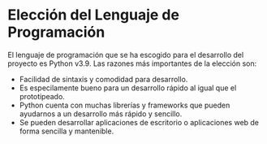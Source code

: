 # Elección del Lenguaje de Programación

El lenguaje de programación que se ha escogido para el desarrollo del proyecto es Python v3.9. Las razones más importantes de la elección son:

 - Facilidad de sintaxis y comodidad para desarrollo.
 - Es especilamente bueno para un desarrollo rápido al igual que el prototipeado.
 - Python cuenta con muchas librerías y frameworks que pueden ayudarnos a un desarrollo más rápido y sencillo.
 - Se pueden desarrollar aplicaciones de escritorio o aplicaciones web de forma sencilla y mantenible.
